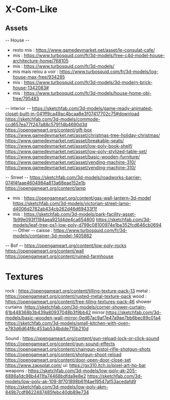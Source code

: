 # X-Com-Like

## Assets

-- House --
- resto mis : https://www.gamedevmarket.net/asset/le-consulat-cafe/
- mis : https://www.turbosquid.com/fr/3d-models/free-c4d-model-house-architecture-home/768105
- mis : https://www.turbosquid.com/fr/3d-models/
- mis mais relou a voir : https://www.turbosquid.com/fr/3d-models/log-house-max-free/934285
- mis : https://www.turbosquid.com/fr/3d-models/3d-modern-brick-house-1342083#
- mis : https://www.turbosquid.com/fr/3d-models/house-home-obj-free/795483

-- interior --
https://sketchfab.com/3d-models/game-ready-animated-closet-built-in-041ff9ca49ac4bcaa8e3f07417702c75#download
https://sketchfab.com/3d-models/commode-ccd657ea77f247a88c579114b4690d3d
https://opengameart.org/content/gift-box
https://www.gamedevmarket.net/asset/christmas-tree-holiday-christmas/
https://www.gamedevmarket.net/asset/breakable-seats/
https://www.gamedevmarket.net/asset/low-poly-book-shelf/
https://www.gamedevmarket.net/asset/low-poly-stylized-table-set/
https://www.gamedevmarket.net/asset/basic-wooden-furniture/
https://www.gamedevmarket.net/asset/vending-machine-310/
https://www.gamedevmarket.net/asset/vending-machine-310/

-- Street --
https://sketchfab.com/3d-models/roadworks-barrier-074f4faae4604984a813a68eae152e1b
https://opengameart.org/content/lamp
- mis : https://opengameart.org/content/gas-wall-lantern-3d-model
https://sketchfab.com/3d-models/victorian-street-lamp-d4006d2762ab434cb262d46d69433f1f
- mis : https://sketchfab.com/3d-models/park-facility-asset-1b99e093f1194aea921d4de4ca654800
https://sketchfab.com/3d-models/leaf-tree-ps1-low-poly-d799c08100974e1ba352fcd646cb0694
-- Other --
caisse : https://www.turbosquid.com/fr/3d-models/container-3d-model-1405862

-- Bof --
https://opengameart.org/content/low-poly-rocks
https://opengameart.org/content/wall
https://opengameart.org/content/ruined-farmhouse

# Textures

rock : https://opengameart.org/content/tilling-texture-pack-13
metal : https://opengameart.org/content/rusted-metal-texture-pack
wood : https://opengameart.org/content/free-tiling-textures-pack-46
shower curtains :https://sketchfab.com/3d-models/corner-shower-curtain-61b448368b3b439a80937048b3f9bb42
mirror:https://sketchfab.com/3d-models/basic-wooden-wall-mirror-0ed67ac9af7e47a9ae7bb6bec89c01a4
https://sketchfab.com/3d-models/small-kitchen-with-oven-e783d6d64f8c453ab534bdde715b210d

Sound :
https://opengameart.org/content/gun-reload-lock-or-click-sound
https://opengameart.org/content/gun-sound-effects
https://opengameart.org/content/chaingun-pistol-rifle-shotgun-shots
https://opengameart.org/content/shotgun-shoot-reload
https://opengameart.org/content/door-open-door-close-set
https://www.zapsplat.com/
ui:
https://gx310.itch.io/pixel-art-hp-bar
weapons :
https://sketchfab.com/3d-models/low-poly-ak-205-6886a1dc98b4411fa74468bdfda9e8e2
https://sketchfab.com/3d-models/low-poly-ak-109-8f701898b61f4ae19547af53acedafd9
https://sketchfab.com/3d-models/low-poly-akm-849b7cdf8622487485febc40db89e734